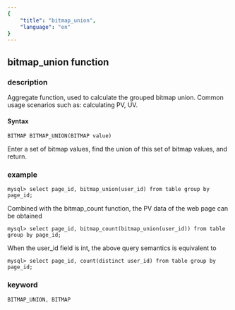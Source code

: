 ```yaml
---
{
    "title": "bitmap_union",
    "language": "en"
}
---
```


<!-- 
Licensed to the Apache Software Foundation (ASF) under one
or more contributor license agreements.  See the NOTICE file
distributed with this work for additional information
regarding copyright ownership.  The ASF licenses this file
to you under the Apache License, Version 2.0 (the
"License"); you may not use this file except in compliance
with the License.  You may obtain a copy of the License at

  http://www.apache.org/licenses/LICENSE-2.0

Unless required by applicable law or agreed to in writing,
software distributed under the License is distributed on an
"AS IS" BASIS, WITHOUT WARRANTIES OR CONDITIONS OF ANY
KIND, either express or implied.  See the License for the
specific language governing permissions and limitations
under the License.
-->

## bitmap_union function

### description

Aggregate function, used to calculate the grouped bitmap union. Common usage scenarios such as: calculating PV, UV.

#### Syntax

`BITMAP BITMAP_UNION(BITMAP value)`

Enter a set of bitmap values, find the union of this set of bitmap values, and return.

### example

```
mysql> select page_id, bitmap_union(user_id) from table group by page_id;
```

Combined with the bitmap_count function, the PV data of the web page can be obtained

```
mysql> select page_id, bitmap_count(bitmap_union(user_id)) from table group by page_id;
```

When the user_id field is int, the above query semantics is equivalent to

```
mysql> select page_id, count(distinct user_id) from table group by page_id;
```

### keyword

    BITMAP_UNION, BITMAP
